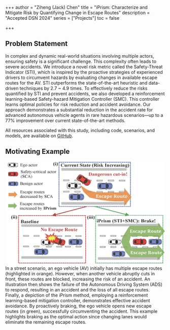 +++
author = "Ziheng (Jack) Chen"
title = "iPrism: Characterize and Mitigate Risk by Quantifying Change in Escape Routes"
description = "Accepted DSN 2024"
series = ["Projects"]
toc = false

+++

<!-- ## Authors 
<p style="text-align: center;">
  <a href="https://www.linkedin.com/in/shengkun-cui-332353136/">Shengkun Cui</a> |
  <a href="https://saurabhjha.one/">Saurabh Jha</a> |
  <a href="https://zihengjackchen.com">Ziheng Chen</a> |
  <a href="https://ece.illinois.edu/about/directory/faculty/kalbarcz">Zbigniew Kalbarczyk</a> | 
  <a href="https://ece.illinois.edu/about/directory/faculty/rkiyer">Ravishankar Iyer</a>
</p> -->

## Problem Statement
In complex and dynamic real-world situations involving multiple actors, ensuring safety is a significant challenge. This complexity often leads to severe accidents. We introduce a novel risk metric called the Safety-Threat Indicator (STI), which is inspired by the proactive strategies of experienced drivers to circumvent hazards by evaluating changes in available escape routes for the AV. STI outperforms the state-of-the-art heuristic and data-driven techniques by 2.7 ~ 4.9 times. To effectively reduce the risks quantified by STI and prevent accidents, we also developed a reinforcement learning-based Safety-hazard Mitigation Controller (SMC). This controller learns optimal policies for risk reduction and accident avoidance. Our approach demonstrates a substantial reduction in the accident rate for advanced autonomous vehicle agents in rare hazardous scenarios—up to a 77% improvement over current state-of-the-art methods. 

All resources associated with this study, including code, scenarios, and models, are available on [GitHub](https://github.com/zihengjackchen/iPrism).

## Motivating Example
![risk](intro.jpg)   
In a street scenario, an ego vehicle (AV) initially has multiple escape routes (highlighted in orange). However, when another vehicle abruptly cuts in front, these routes are blocked, increasing the risk of an accident. An illustration then shows the failure of the Autonomous Driving System (ADS) to respond, resulting in an accident and the loss of all escape routes. Finally, a depiction of the iPrism method, employing a reinforcement learning-based mitigation controller, demonstrates effective accident avoidance. By proactively braking, the ego vehicle opens new escape routes (in green), successfully circumventing the accident. This example highlights braking as the optimal action since changing lanes would eliminate the remaining escape routes.

